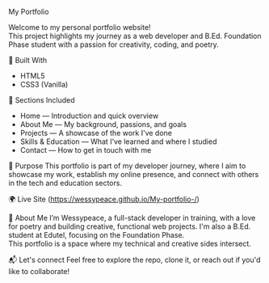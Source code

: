 My Portfolio

Welcome to my personal portfolio website!  
This project highlights my journey as a web developer and B.Ed. Foundation Phase student with a passion for creativity, coding, and poetry.

🔧 Built With
- HTML5
- CSS3 (Vanilla)
  

📌 Sections Included
- Home — Introduction and quick overview
- About Me — My background, passions, and goals
- Projects — A showcase of the work I've done
- Skills & Education — What I’ve learned and where I studied
- Contact — How to get in touch with me

🚀 Purpose
This portfolio is part of my developer journey, where I aim to showcase my work, establish my online presence, and connect with others in the tech and education sectors.

 🌍 Live Site
(https://wessypeace.github.io/My-portfolio-/)

👤 About Me
I’m Wessypeace, a full-stack developer in training, with a love for poetry and building creative, functional web projects. I'm also a B.Ed. student at Edutel, focusing on the Foundation Phase.  
This portfolio is a space where my technical and creative sides intersect.



📬 Let's connect 
Feel free to explore the repo, clone it, or reach out if you'd like to collaborate!
